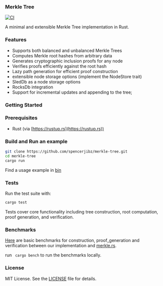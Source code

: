 ### Merkle Tree

[![CI](https://github.com/spencerjibz/merkle-tree/actions/workflows/ci.yaml/badge.svg)](https://github.com/spencerjibz/merkle-tree/actions/workflows/ci.yaml)

A minimal and extensible Merkle Tree implementation in Rust.

### Features

- Supports both balanced and unbalanced Merkle Trees
- Computes Merkle root hashes from arbitrary data
- Generates cryptographic inclusion proofs for any node
- Verifies proofs efficiently against the root hash
- Lazy path generation for efficient proof construction
- extensible node storage options (implement the NodeStore trait)
- SledDb as a node storage options
- RocksDb integration
- Support for incremental updates and appending to the tree;

### Getting Started

### Prerequisites

- Rust (via [https://rustup.rs](https://rustup.rs))

### Build and Run an example

```bash
git clone https://github.com/spencerjibz/merkle-tree.git
cd merkle-tree
cargo run
```

Find a usage example in [bin](bin/main.rs)

### Tests

Run the test suite with:

```bash
cargo test
```

Tests cover core functionality including tree construction, root computation, proof generation, and verification.

### Benchmarks

[Here](https://spencerjibz.github.io/merkle-tree) are basic benchmarks for construction, proof_generation and verification between our implementation and [merkle.rs](https://github.com/SpinResearch/merkle.rs).

run ` cargo bench` to run the benchmarks locally.

### License

MIT License. See the [LICENSE](LICENSE) file for details.
